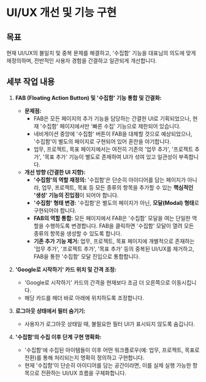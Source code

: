 # UI/UX 개선 및 기능 구현

## 목표

현재 UI/UX의 불일치 및 중복 문제를 해결하고, '수집함' 기능을 대표님의 의도에 맞게 재정의하며, 전반적인 사용자 경험을 간결하고 일관되게 개선합니다.

## 세부 작업 내용

1.  **FAB (Floating Action Button) 및 '수집함' 기능 통합 및 간결화:**
    *   **문제점:**
        *   FAB은 모든 페이지의 추가 기능을 담당하는 간결한 UI로 기획되었으나, 현재 '수집함' 페이지에서만 '빠른 수집' 기능으로 제한되어 있습니다.
        *   네비게이션 중앙에 '수집함' 버튼이 FAB을 대체할 것으로 예상되었으나, '수집함'이 별도의 페이지로 구현되어 있어 혼란을 야기합니다.
        *   업무, 프로젝트, 목표 페이지에서는 여전히 기존의 '업무 추가', '프로젝트 추가', '목표 추가' 기능이 별도로 존재하여 UI가 섞여 있고 일관성이 부족합니다.
    *   **개선 방향 (간결한 UI 지향):**
        *   **'수집함'의 역할 재정의:** '수집함'은 단순히 아이디어를 담는 페이지가 아니라, 업무, 프로젝트, 목표 등 모든 종류의 항목을 추가할 수 있는 **핵심적인 '생성' 기능의 진입점**이 되어야 합니다.
        *   **'수집함' 형태 변경:** '수집함'은 별도의 페이지가 아닌, **모달(Modal) 형태**로 구현되어야 합니다.
        *   **FAB의 역할 통합:** 모든 페이지에서 FAB은 '수집함' 모달을 여는 단일한 역할을 수행하도록 변경합니다. FAB을 클릭하면 '수집함' 모달이 열려 모든 종류의 항목을 생성할 수 있도록 합니다.
        *   **기존 추가 기능 제거:** 업무, 프로젝트, 목표 페이지에 개별적으로 존재하는 '업무 추가', '프로젝트 추가', '목표 추가' 등의 중복된 UI/UX를 제거하고, FAB을 통한 '수집함' 모달 진입으로 통합합니다.

2.  **'Google로 시작하기' 카드 위치 및 간격 조정:**
    *   'Google로 시작하기' 카드의 간격을 현재보다 조금 더 오른쪽으로 이동시킵니다.
    *   해당 카드를 헤더 바로 아래에 위치하도록 조정합니다.

3.  **로그아웃 상태에서 필터 숨기기:**
    *   사용자가 로그아웃 상태일 때, 불필요한 필터 UI가 표시되지 않도록 숨깁니다.

4.  **'수집함'의 수집 이후 단계 구현 명확화:**
    *   '수집함'에 수집된 아이템들이 이후 어떤 워크플로우(예: 업무, 프로젝트, 목표로 전환)를 통해 처리되는지 명확히 정의하고 구현합니다.
    *   현재 '수집함'이 단순히 아이디어를 담는 공간이라면, 이를 실제 실행 가능한 항목으로 전환하는 UI/UX 흐름을 구체화합니다.

